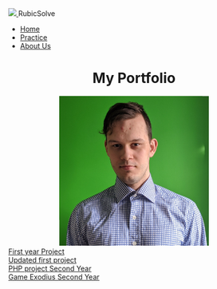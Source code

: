 <html><head>
		<title>  Danyyil Bun Portfolio</title>
    <link rel="stylesheet" type="text/css" href="OldVersion/bootstrap-4.0.0/css/bootstrap.min.css"/>	
</head>
<body>
		<nav>
		<a class="navbar-brand" href="Home.html">
	<img src="image/cube-logo.jpg" class = "omg" style="display: inline-block;">
		<span style="display: inline-block;">RubicSolve</span>
		</a>
		<!--This is navigation part-->
		<ul class = "nav nav-tabs justify-content-end" role="tablist"> 
		 <li class="nav-item">	  
		<a class=" nav-link " href = "Home.html">Home</a>
		</li>  
		  <li class="nav-item">  
		<a class="nav-link" href = "Practice.html">Practice</a>
		</li>
		  <li class="nav-item">
		<a class="active  nav-link" href = "About Us.html">About Us</a>
		</li>
		</ul>
		</nav>
		<main>

<center><h1>My Portfolio</h1>
<img src="IMG_20200517_184122.jpg" height="300" width="300"></center>
<a class="btn btn-primary" href="OldVersion/Practice">First year Project</a><br> 
<a class="btn btn-primary" href="UpdateVersion/Practice"> Updated first project</a>
<br><a class="btn btn-primary" href="shopingcart.md">PHP project Second Year</a>
<br><a class="btn btn-primary" href="game.md">Game Exodius Second Year</a>
</main>
</body>
</html>